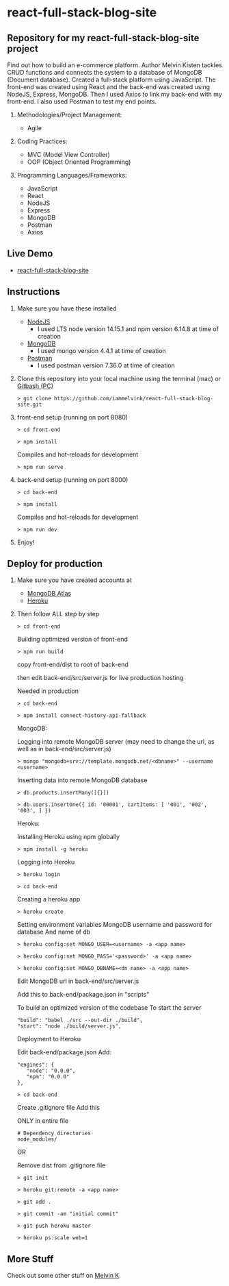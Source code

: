 # react-full-stack-blog-site

## Repository for my react-full-stack-blog-site project

Find out how to build an e-commerce platform. Author Melvin Kisten tackles CRUD functions and connects the system to a database of MongoDB (Document database). Created a full-stack platform using JavaScript. The front-end was created using React and the back-end was created using NodeJS, Express, MongoDB. Then I used Axios to link my back-end with my front-end. I also used Postman to test my end points. 

1. Methodologies/Project Management:

   - Agile

2. Coding Practices:

   - MVC (Model View Controller)
   - OOP (Object Oriented Programming)

3. Programming Languages/Frameworks:
   - JavaScript
   - React
   - NodeJS
   - Express
   - MongoDB
   - Postman
   - Axios

## Live Demo

- [react-full-stack-blog-site](https://react-full-stack-blog-site.herokuapp.com/ "react-full-stack-blog-site")

## Instructions

1. Make sure you have these installed

   - [NodeJS](https://nodejs.org/en/download/ "NodeJS")
      - I used LTS node version 14.15.1 and npm version 6.14.8 at time of creation
   - [MongoDB](https://www.mongodb.com/try/download/community "MongoDB")
      - I used mongo version 4.4.1 at time of creation
   - [Postman](https://www.postman.com/downloads/ "Postman")
      - I used postman version 7.36.0 at time of creation

2. Clone this repository into your local machine using the terminal (mac) or [Gitbash (PC)](https://git-scm.com/download/win "Gitbash (PC)")

   ```
   > git clone https://github.com/iammelvink/react-full-stack-blog-site.git
   ```

3. front-end setup (running on port 8080)
   ```
   > cd front-end
   ```

   ```
   > npm install
   ```

   Compiles and hot-reloads for development
   ```
   > npm run serve
   ```

4. back-end setup (running on port 8000)
   ```
   > cd back-end
   ```

   ```
   > npm install
   ```

   Compiles and hot-reloads for development
   ```
   > npm run dev
   ```

5. Enjoy!

## Deploy for production

1. Make sure you have created accounts at

   - [MongoDB Atlas](https://www.mongodb.com/cloud/atlas/register "MongoDB Atlas")
   - [Heroku](https://signup.heroku.com/login "Heroku")

2. Then follow ALL step by step

   ```
   > cd front-end
   ```

   Building optimized version of front-end
   ```
   > npm run build
   ```

   copy front-end/dist to
   root of back-end

   then edit back-end/src/server.js for live production hosting

   Needed in production

   ```
   > cd back-end
   ```

   ```
   > npm install connect-history-api-fallback
   ```

   MongoDB:

   Logging into remote MongoDB server (may need to change the url,
   as well as in back-end/src/server.js)

   ```
   > mongo "mongodb+srv://template.mongodb.net/<dbname>" --username <username>
   ```

   Inserting data into remote MongoDB database

   ```
   > db.products.insertMany([{}])
   ```

   ```
   > db.users.insertOne({ id: '00001', cartItems: [ '001', '002', '003', ] })
   ```

   Heroku:

   Installing Heroku using npm globally

   ```
   > npm install -g heroku
   ```

   Logging into Heroku

   ```
   > heroku login
   ```

   ```
   > cd back-end
   ```

   Creating a heroku app

   ```
   > heroku create
   ```

   Setting environment variables
   MongoDB username and password for database
   And name of db

   ```
   > heroku config:set MONGO_USER=<username> -a <app name>
   ```

   ```
   > heroku config:set MONGO_PASS='<password>' -a <app name>
   ```

   ```
   > heroku config:set MONGO_DBNAME=<dn name> -a <app name>
   ```

   Edit MongoDB url in back-end/src/server.js

   Add this to back-end/package.json in "scripts"

   To build an optimized version of the codebase
   To start the server

   ```
   "build": "babel ./src --out-dir ./build",
   "start": "node ./build/server.js",
   ```

   Deployment to Heroku

   Edit back-end/package.json
   Add:

   ```
   "engines": {
      "node": "0.0.0",
      "npm": "0.0.0"
   },
   ```

   ```
   > cd back-end
   ```

   Create .gitignore file
   Add this

   ONLY in entire file

   ```
   # Dependency directories
   node_modules/
   ```

   OR

   Remove dist from .gitignore file

   ```
   > git init
   ```

   ```
   > heroku git:remote -a <app name>
   ```

   ```
   > git add .
   ```

   ```
   > git commit -am "initial commit"
   ```

   ```
   > git push heroku master
   ```

   ```
   > heroku ps:scale web=1
   ```

## More Stuff

Check out some other stuff on [Melvin K](https://github.com/iammelvink "Melvin K GitHub page").
